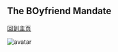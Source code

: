 ## The BOyfriend Mandate
[回到主页](https://boheme130.github.io/Fiction.git.io/)

![avatar](https://i.loli.net/2021/09/19/Vg5dbJYNwvatWrE.jpg)
<br>
<br>

